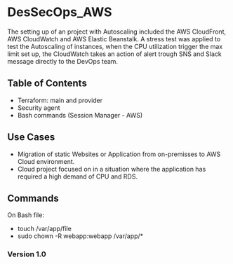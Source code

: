# DesSecOps_AWS


The setting up of an project with Autoscaling included the AWS CloudFront, AWS CloudWatch and AWS Elastic Beanstalk. A stress test was applied to test the Autoscaling of instances, when the CPU utilization trigger the max limit set up, the CloudWatch takes an action of alert trough SNS and Slack message directly to the DevOps team.  

## Table of Contents

- Terraform: main and provider
- Security agent 
- Bash commands (Session Manager - AWS)

## Use Cases

- Migration of static Websites or Application from on-premisses to AWS Cloud environment. 
- Cloud project focused on in a situation where the application has required a high demand of CPU and RDS.     

## Commands

On Bash file:
- touch /var/app/file
- sudo chown -R webapp:webapp /var/app/*

### Version 1.0
